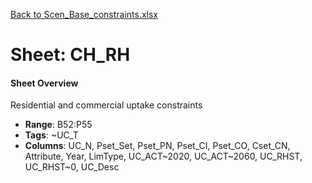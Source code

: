 [Back to Scen_Base_constraints.xlsx](README.md)

# Sheet: CH_RH

#### Sheet Overview

Residential and commercial uptake constraints

- **Range**: B52:P55
- **Tags**: ~UC_T
- **Columns**: UC_N, Pset_Set, Pset_PN, Pset_CI, Pset_CO, Cset_CN, Attribute, Year, LimType, UC_ACT~2020, UC_ACT~2060, UC_RHST, UC_RHST~0, UC_Desc

